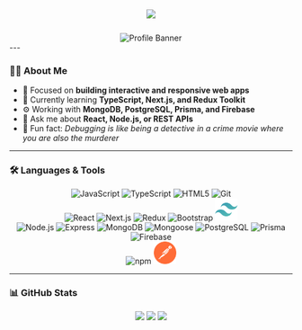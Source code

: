 <h1 align="center">
    <img src="https://readme-typing-svg.herokuapp.com/?font=Righteous&size=35&center=true&vCenter=true&width=500&height=70&duration=4000&lines=Hi+There!+👋;+I'm+Yeasin+Arafat;" />
</h1>
<div align="center">
  <img src="https://i.ibb.co/Mk7xf2nz/Md-Yeasin-Arafat.png" alt="Profile Banner">
</div>
---

### 👨‍💻 About Me

- 🎯 Focused on **building interactive and responsive web apps**
- 🌱 Currently learning **TypeScript, Next.js, and Redux Toolkit**
- ⚙️ Working with **MongoDB, PostgreSQL, Prisma, and Firebase**
- 💬 Ask me about **React, Node.js, or REST APIs**
- 🤹 Fun fact: *Debugging is like being a detective in a crime movie where you are also the murderer*

---

### 🛠️ Languages & Tools

<div align="center">

<!-- Core Languages -->
<img src="https://cdn.jsdelivr.net/gh/devicons/devicon/icons/javascript/javascript-original.svg" height="40" alt="JavaScript" />
<img src="https://cdn.jsdelivr.net/gh/devicons/devicon/icons/typescript/typescript-original.svg" height="40" alt="TypeScript" />
<img src="https://cdn.jsdelivr.net/gh/devicons/devicon/icons/html5/html5-original.svg" height="40" alt="HTML5" />
<img src="https://cdn.jsdelivr.net/gh/devicons/devicon/icons/git/git-original.svg" height="40" alt="Git" />

<br />

<!-- Frontend Tools -->
<img src="https://cdn.jsdelivr.net/gh/devicons/devicon/icons/react/react-original.svg" height="40" alt="React" />
<img src="https://cdn.jsdelivr.net/gh/devicons/devicon/icons/nextjs/nextjs-original.svg" height="40" alt="Next.js" />
<img src="https://cdn.jsdelivr.net/gh/devicons/devicon/icons/redux/redux-original.svg" height="40" alt="Redux" />
<img src="https://cdn.jsdelivr.net/gh/devicons/devicon/icons/bootstrap/bootstrap-original.svg" height="40" alt="Bootstrap" />
<img src="https://raw.githubusercontent.com/teamedwardforever/Readme-Generator/71f25dd8b98329b168142a6b782a107b75eab178/svg/Skills/Frontend/tailwindcss-icon.svg" height="40" alt="Tailwind CSS" />

<br />

<!-- Backend Tools -->
<img src="https://cdn.jsdelivr.net/gh/devicons/devicon/icons/nodejs/nodejs-original.svg" height="40" alt="Node.js" />
<img src="https://cdn.jsdelivr.net/gh/devicons/devicon/icons/express/express-original.svg" height="40" alt="Express" />
<img src="https://cdn.jsdelivr.net/gh/devicons/devicon/icons/mongodb/mongodb-original.svg" height="40" alt="MongoDB" />
<img src="https://avatars.githubusercontent.com/u/7552965?s=200&v=4" height="40" alt="Mongoose" />
<img src="https://cdn.jsdelivr.net/gh/devicons/devicon/icons/postgresql/postgresql-original-wordmark.svg" height="40" alt="PostgreSQL" />
<img src="https://cdn.jsdelivr.net/gh/devicons/devicon/icons/prisma/prisma-original.svg" height="40" alt="Prisma" />
<img src="https://cdn.jsdelivr.net/gh/devicons/devicon/icons/firebase/firebase-plain-wordmark.svg" height="40" alt="Firebase" />

<br />

<!-- Tools -->
<img src="https://cdn.jsdelivr.net/gh/devicons/devicon/icons/npm/npm-original-wordmark.svg" height="40" alt="npm" />
<img src="https://raw.githubusercontent.com/teamedwardforever/Readme-Generator/71f25dd8b98329b168142a6b782a107b75eab178/svg/Skills/Software/getpostman-icon.svg" height="40" alt="Postman" />

</div>

---

### 📊 GitHub Stats

<div align="center">
  <img src="https://github-readme-stats.vercel.app/api?username=mdyeasinhn&show_icons=true&count_private=true&theme=radical&custom_title=A%20Look%20at%20My%20GitHub" height="150" />
  <img src="https://github-readme-stats.vercel.app/api/top-langs?username=mdyeasinhn&layout=compact&langs_count=6&theme=radical&custom_title=Languages%20I%20Code%20Most%20In" height="150" />
  <img src="https://streak-stats.demolab.com?user=mdyeasinhn&theme=radical" height="150" />
</div>

